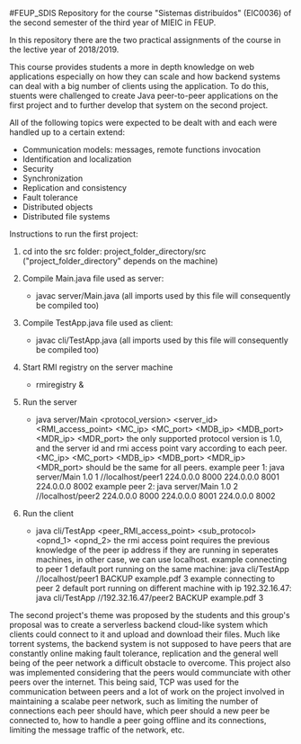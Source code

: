 #FEUP_SDIS
Repository for the course "Sistemas distribuídos" (EIC0036) of the second semester of the third year of MIEIC in FEUP.

In this repository there are the two practical assignments of the course in the lective year of 2018/2019.

This course provides students a more in depth knowledge on web applications especially on how they can scale and how backend systems can deal with a big number of clients using the application. To do this, stuents were challenged to create Java peer-to-peer applications on the first project and to further develop that system on the second project.

All of the following topics were expected to be dealt with and each were handled up to a certain extend:
* Communication models: messages, remote functions invocation
* Identification and localization
* Security
* Synchronization
* Replication and consistency
* Fault tolerance
* Distributed objects
* Distributed file systems

Instructions to run the first project:

1. cd into the src folder: project_folder_directory/src   ("project_folder_directory" depends on the machine)

2. Compile Main.java file used as server:
	- javac server/Main.java  (all imports used by this file will consequently be compiled too)

3. Compile TestApp.java file used as client:
	- javac cli/TestApp.java  (all imports used by this file will consequently be compiled too)
	
4. Start RMI registry on the server machine
	- rmiregistry &
	
4. Run the server
	- java server/Main <protocol_version> <server_id> <RMI_access_point> <MC_ip> <MC_port> <MDB_ip> <MDB_port> <MDR_ip> <MDR_port>
	the only supported protocol version is 1.0, and the server id and rmi access point vary according to each peer.
	<MC_ip> <MC_port> <MDB_ip> <MDB_port> <MDR_ip> <MDR_port> should be the same for all peers.
	example peer 1: java server/Main 1.0 1 //localhost/peer1 224.0.0.0 8000 224.0.0.0 8001 224.0.0.0 8002
	example peer 2: java server/Main 1.0 2 //localhost/peer2 224.0.0.0 8000 224.0.0.0 8001 224.0.0.0 8002
	
5. Run the client
	- java cli/TestApp <peer_RMI_access_point> <sub_protocol> <opnd_1> <opnd_2>
	the rmi access point requires the previous knowledge of the peer ip address if they are running in seperates machines, in other case, we can use localhost.
	example connecting to peer 1 default port running on the same machine: java cli/TestApp //localhost/peer1 BACKUP example.pdf 3
	example connecting to peer 2 default port running on different machine with ip 192.32.16.47: java cli/TestApp //192.32.16.47/peer2 BACKUP example.pdf 3
	
The second project's theme was proposed by the students and this group's proposal was to create a serverless backend cloud-like system which clients could connect to it and upload and download their files. Much like torrent systems, the backend system is not supposed to have peers that are constantly online making fault tolerance, replication and the general well being of the peer network a difficult obstacle to overcome. This project also was implemented considering that the peers would communciate with other peers over the internet. This being said, TCP was used for the communication between peers and a lot of work on the project involved in maintaining a scalabe peer network, such as limiting the number of connections each peer should have, which peer should a new peer be connected to, how to handle a peer going offline and its connections, limiting the message traffic of the network, etc.
